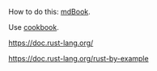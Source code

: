 
How to do this: [mdBook](https://github.com/rust-lang/mdBook). 

Use [cookbook](https://rust-lang-nursery.github.io/rust-cookbook). 

https://doc.rust-lang.org/

https://doc.rust-lang.org/rust-by-example
